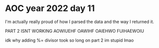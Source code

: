 # AOC year 2022 day 11

I'm actually really proud of how I parsed the data and the way I returned it.

PART 2 ISNT WORKING AOWIUEHF OAWIHF OAIEHWO FUIHAEWOIU

idk why adding %= divisor took so long on part 2 im stupid lmao
